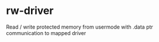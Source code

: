 # rw-driver

Read / write protected memory from usermode with .data ptr communication to mapped driver